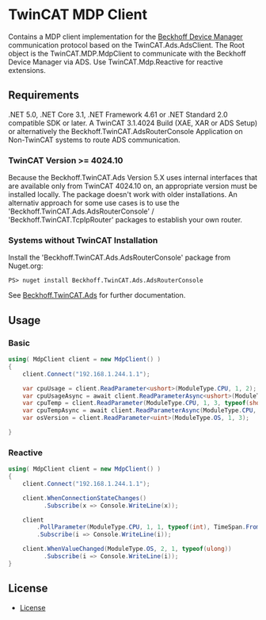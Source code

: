# TwinCAT MDP Client 

Contains a MDP client implementation for the [Beckhoff Device Manager](https://infosys.beckhoff.com/english.php?content=../content/1033/devicemanager/262978315.html&id=2272923899604552966) communication protocol based on the TwinCAT.Ads.AdsClient. 
The Root object is the TwinCAT.MDP.MdpClient to communicate with the Beckhoff Device Manager via ADS. Use TwinCAT.Mdp.Reactive for reactive extensions.

## Requirements

.NET 5.0, .NET Core 3.1, .NET Framework 4.61 or .NET Standard 2.0 compatible SDK or later.
A TwinCAT 3.1.4024 Build (XAE, XAR or ADS Setup) or alternatively the Beckhoff.TwinCAT.AdsRouterConsole Application on Non-TwinCAT systems to route ADS communication.

### TwinCAT Version >= 4024.10
Because the Beckhoff.TwinCAT.Ads Version 5.X uses internal interfaces that are available only from TwinCAT 4024.10 on, an appropriate version must be installed locally. The package doesn't work with older installations. An alternativ approach for some use cases is to use the 'Beckhoff.TwinCAT.Ads.AdsRouterConsole' / 'Beckhoff.TwinCAT.TcpIpRouter' packages to establish your own router.

### Systems without TwinCAT Installation
Install the 'Beckhoff.TwinCAT.Ads.AdsRouterConsole' package from Nuget.org:

```
PS> nuget install Beckhoff.TwinCAT.Ads.AdsRouterConsole
```

See [Beckhoff.TwinCAT.Ads](https://www.nuget.org/packages/Beckhoff.TwinCAT.Ads/) for further documentation.


## Usage


### Basic 

```cs
using( MdpClient client = new MdpClient() ) 
{
    client.Connect("192.168.1.244.1.1");

    var cpuUsage = client.ReadParameter<ushort>(ModuleType.CPU, 1, 2);
    var cpuUsageAsync = await client.ReadParameterAsync<ushort>(ModuleType.CPU, 1, 2, CancellationToken.None);
    var cpuTemp = client.ReadParameter(ModuleType.CPU, 1, 3, typeof(short));
    var cpuTempAsync = await client.ReadParameterAsync(ModuleType.CPU, 1, 3, typeof(short), CancellationToken.None);
    var osVersion = client.ReadParameter<uint>(ModuleType.OS, 1, 3);

}
```

### Reactive 

```cs
using( MdpClient client = new MdpClient() ) 
{
    client.Connect("192.168.1.244.1.1");

    client.WhenConnectionStateChanges()
          .Subscribe(x => Console.WriteLine(x));

    client
        .PollParameter(ModuleType.CPU, 1, 1, typeof(int), TimeSpan.FromSeconds(1))
        .Subscribe(i => Console.WriteLine(i));

    client.WhenValueChanged(ModuleType.OS, 2, 1, typeof(ulong))
          .Subscribe(i => Console.WriteLine(i));
}
```

## License

- [License](./LICENSE.md)
